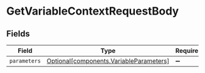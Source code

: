 # GetVariableContextRequestBody


## Fields

| Field                                                                                    | Type                                                                                     | Required                                                                                 | Description                                                                              |
| ---------------------------------------------------------------------------------------- | ---------------------------------------------------------------------------------------- | ---------------------------------------------------------------------------------------- | ---------------------------------------------------------------------------------------- |
| `parameters`                                                                             | [Optional[components.VariableParameters]](../../models/components/variableparameters.md) | :heavy_minus_sign:                                                                       | N/A                                                                                      |